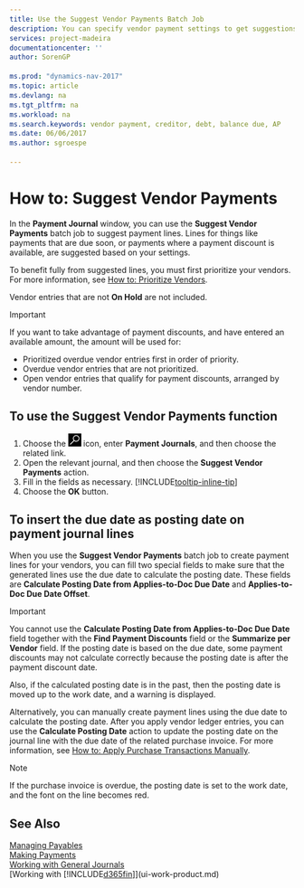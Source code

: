 ```yaml
---
title: Use the Suggest Vendor Payments Batch Job
description: You can specify vendor payment settings to get suggestions or proposals for payments that are due soon or where a discount is available.
services: project-madeira
documentationcenter: ''
author: SorenGP

ms.prod: "dynamics-nav-2017"
ms.topic: article
ms.devlang: na
ms.tgt_pltfrm: na
ms.workload: na
ms.search.keywords: vendor payment, creditor, debt, balance due, AP
ms.date: 06/06/2017
ms.author: sgroespe

---
```

# How to: Suggest Vendor Payments
In the **Payment Journal** window, you can use the **Suggest Vendor Payments** batch job to suggest payment lines. Lines for things like payments that are due soon, or payments where a payment discount is available, are suggested based on your settings.

To benefit fully from suggested lines, you must first prioritize your vendors. For more information, see [How to: Prioritize Vendors](purchasing-how-prioritize-vendors.md).  

Vendor entries that are not **On Hold** are not included.  

> [!IMPORTANT]  
>   If you want to take advantage of payment discounts, and have entered an available amount, the amount will be used for:  

* Prioritized overdue vendor entries first in order of priority.  
* Overdue vendor entries that are not prioritized.  
* Open vendor entries that qualify for payment discounts, arranged by vendor number.  

## To use the Suggest Vendor Payments function
1. Choose the ![Search for Page or Report](media/ui-search/search_small.png "Search for Page or Report icon") icon, enter **Payment Journals**, and then choose the related link.  
2. Open the relevant journal, and then choose the **Suggest Vendor Payments** action.  
3. Fill in the fields as necessary. [!INCLUDE[tooltip-inline-tip](includes/tooltip-inline-tip_md.md)]  
4. Choose the **OK** button.  

## To insert the due date as posting date on payment journal lines
When you use the **Suggest Vendor Payments** batch job to create payment lines for your vendors, you can fill two special fields to make sure that the generated lines use the due date to calculate the posting date. These fields are **Calculate Posting Date from Applies-to-Doc Due Date** and **Applies-to-Doc Due Date Offset**.  

> [!IMPORTANT]  
>   You cannot use the **Calculate Posting Date from Applies-to-Doc Due Date** field together with the **Find Payment Discounts** field or the **Summarize per Vendor** field. If the posting date is based on the due date, some payment discounts may not calculate correctly because the posting date is after the payment discount date.  

Also, if the calculated posting date is in the past, then the posting date is moved up to the work date, and a warning is displayed.  

Alternatively, you can manually create payment lines using the due date to calculate the posting date. After you apply vendor ledger entries, you can use the **Calculate Posting Date** action to update the posting date on the journal line with the due date of the related purchase invoice. For more information, see [How to: Apply Purchase Transactions Manually](payables-how-apply-purchase-transactions-manually.md).  

> [!NOTE]  
>   If the purchase invoice is overdue, the posting date is set to the work date, and the font on the line becomes red.  

## See Also
[Managing Payables](payables-manage-payables.md)  
[Making Payments](payables-make-payments.md)  
[Working with General Journals](ui-work-general-journals.md)  
[Working with [!INCLUDE[d365fin](includes/d365fin_md.md)]](ui-work-product.md)  
